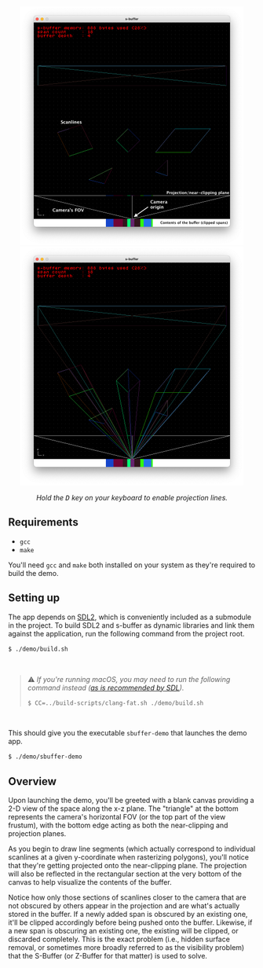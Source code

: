 <p align="center">
    <img width="456" src="../.images/sb02.png"></img>
    <img width="456" src="../.images/sb03.png"></img>
    <p align="center" style="font-size: 14px;">
        <em style="font-size: 14px;">
            Hold the <kbd>D</kbd> key on your keyboard to enable projection
            lines.
        </em>
    </p>
</p>

## Requirements

  * `gcc`
  * `make`

You'll need `gcc` and `make` both installed on your system as they're required
to build the demo.

## Setting up

The app depends on [SDL2](https://github.com/libsdl-org/SDL/tree/SDL2), which is
conveniently included as a submodule in the project. To build SDL2 and s-buffer
as dynamic libraries and link them against the application, run the following
command from the project root.

```bash
$ ./demo/build.sh
```

<br>

> ⚠️ *If you're running macOS, you may need to run the following command instead
> ([as is recommended by SDL](https://wiki.libsdl.org/SDL2/Installation#macos)).*
> ```bash
> $ CC=../build-scripts/clang-fat.sh ./demo/build.sh
> ```

<br>

This should give you the executable `sbuffer-demo` that launches the demo app.

```bash
$ ./demo/sbuffer-demo
```

## Overview

Upon launching the demo, you'll be greeted with a blank canvas providing a 2-D
view of the space along the x-z plane. The "triangle" at the bottom represents
the camera's horizontal FOV (or the top part of the view frustum), with the
bottom edge acting as both the near-clipping and projection planes.

As you begin to draw line segments (which actually correspond to individual
scanlines at a given y-coordinate when rasterizing polygons), you'll notice that
they're getting projected onto the near-clipping plane. The projection will also
be reflected in the rectangular section at the very bottom of the canvas to help
visualize the contents of the buffer.

Notice how only those sections of scanlines closer to the camera that are not
obscured by others appear in the projection and are what's actually stored in
the buffer. If a newly added span is obscured by an existing one, it'll be
clipped accordingly before being pushed onto the buffer. Likewise, if a new span
is obscuring an existing one, the existing will be clipped, or discarded
completely. This is the exact problem (i.e., hidden surface removal, or
sometimes more broadly referred to as the visibility problem) that the S-Buffer
(or Z-Buffer for that matter) is used to solve.
